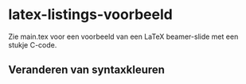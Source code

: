# latex-listings-voorbeeld

Zie main.tex voor een voorbeeld van een LaTeX beamer-slide met een stukje C-code.

## Veranderen van syntaxkleuren

